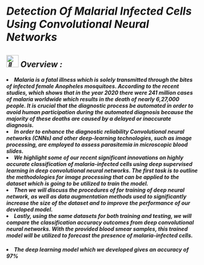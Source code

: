 <i>

<h1>Detection Of Malarial Infected Cells Using Convolutional Neural Networks</h1>
 <h2><picture>
  <source srcset="https://fonts.gstatic.com/s/e/notoemoji/latest/1f31f/512.webp" type="image/webp">
  <img src="https://fonts.gstatic.com/s/e/notoemoji/latest/1f31f/512.gif" alt="🌟" width="32" height="32">
</picture> Overview :</h2></div>

<h4> <li>Malaria is a fatal illness which is solely transmitted
through the bites of infected female Anopheles mosquitoes. 
According to the recent studies, which shows that in the year 
2020 there were 241 million cases of malaria worldwide which 
results in the death of nearly 6,27,000 people. It is crucial that the 
diagnostic process be automated in order to avoid human 
participation during the automated diagnosis because the 
majority of these deaths are caused by a delayed or inaccurate 
diagnosis. </li>

<li>In order to enhance the diagnostic reliability
Convolutional neural networks (CNNs) and other deep-learning 
technologies, such as image processing, are employed to assess
parasitemia in microscopic blood slides.</li>
<li>We highlight some of 
our recent significant innovations on highly accurate 
classification of malaria-infected cells using deep supervised 
learning in deep convolutional neural networks. The first task is 
to outline the methodologies for image processing that can be 
applied to the dataset which is going to be utilized to train the 
model.</li>
<li>Then we will discuss the procedures of for training of 
deep neural network, as well as data augmentation methods used 
to significantly increase the size of the dataset and to improve the 
performance of our developed model. </li>
<li>Lastly, using the same 
datasets for both training and testing, we will compare the 
classification accuracy outcomes from deep convolutional neural 
networks. With the provided blood smear samples, this trained 
model will be utilized to forecast the presence of malaria-infected 
cells.</h4></li>
<h4> <li>The deep learning model which we developed gives an 
accuracy of 97%</h4></li>

